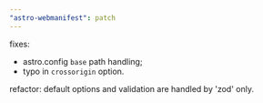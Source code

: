 ```yaml
---
"astro-webmanifest": patch
---
```


fixes:  

- astro.config `base` path handling;
- typo in `crossorigin` option.  

  
refactor: default options and validation are handled by 'zod' only.
